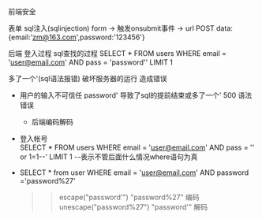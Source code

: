 前端安全

表单 sql注入(sqlinjection)
form -> 触发onsubmit事件 -> url
POST data:{email:'zm@163.com',password:'123456'}

后端 登入过程  sql查找的过程
SELECT *
  FROM users
 WHERE email = 'user@email.com'
   AND pass  = 'password'' LIMIT 1  

 多了一个'(sql语法报错) 破坏服务器的运行 造成错误

 - 用户的输入不可信任
    password' 导致了sql的提前结束或多了一个' 500 语法错误 
    - 后端编码解码
 - 登入帐号             
   SELECT *
     FROM users
    WHERE email = 'user@email.com'
      AND pass  = '' or 1=1--' LIMIT 1 
      --表示不管后面什么情况where语句为真

- SELECT * from user
    WHERE email = 'user@email.com'
        AND password ='password%27'

     >>escape("password'") 
     "password%27" 编码 
     >>unescape("password%27")
     "password'" 解码